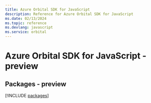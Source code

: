 ```yaml
---
title: Azure Orbital SDK for JavaScript
description: Reference for Azure Orbital SDK for JavaScript
ms.date: 02/13/2024
ms.topic: reference
ms.devlang: javascript
ms.service: orbital
---
```

# Azure Orbital SDK for JavaScript - preview
## Packages - preview
[!INCLUDE [packages](orbital-index.md)]